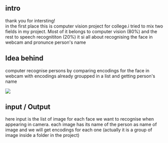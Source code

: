 ## intro
thank you for intersting! </br>
in the first place this is computer vision project for college.i tried to mix two fields in my project.
Most of it belongs to computer vision (80%) and the rest to speech recognititon (20%)
it si all about recognising the face  in webcam and pronunce person's name

## Idea behind
computer recognise persons by comparing encodings for the face in webcam with encodings already groupped in a list and getting person's name

![](https://editor.analyticsvidhya.com/uploads/88060Learn-Facial-Recognition-scaled.jpg)

## input / Output
here input is the list of image for each face we want to recognise when appearing in camera. each image has its name of the person as name of image
and we will get encodings for each one (actually it is a group of image inside a folder in the project)

![]()
